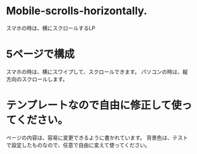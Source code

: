 # Mobile-scrolls-horizontally.
スマホの時は、横にスクロールするLP

# 5ページで構成
スマホの時は、横にスワイプして、スクロールできます。
パソコンの時は、縦方向のスクロールします。

# テンプレートなので自由に修正して使ってください。
ページの内容は、容易に変更できるように書かれています。
背景色は、テストで設定したものなので、任意で自由に変えて使ってください。
